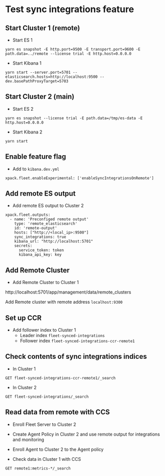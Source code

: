# Test sync integrations feature 

## Start Cluster 1 (remote)

- Start ES 1

```
yarn es snapshot -E http.port=9500 -E transport.port=9600 -E path.data=../remote --license trial -E http.host=0.0.0.0
```

- Start Kibana 1

```
yarn start --server.port=5701 --elasticsearch.hosts=http://localhost:9500 --dev.basePathProxyTarget=5703
```

## Start Cluster 2 (main)

- Start ES 2

```
yarn es snapshot --license trial -E path.data=/tmp/es-data -E http.host=0.0.0.0
```

- Start Kibana 2

```
yarn start
```

## Enable feature flag

- Add to `kibana.dev.yml`

```
xpack.fleet.enableExperimental: ['enableSyncIntegrationsOnRemote']
```

## Add remote ES output
- Add remote ES output to Cluster 2

```
xpack.fleet.outputs:
  - name: 'Preconfiged remote output'
    type: 'remote_elasticsearch'
    id: 'remote-output'
    hosts: ["http://<local_ip>:9500"]
    sync_integrations: true
    kibana_url: "http://localhost:5701"
    secrets:
      service_token: token
      kibana_api_key: key
```

## Add Remote Cluster

- Add Remote Cluster to Cluster 1

http://localhost:5701/app/management/data/remote_clusters 

Add Remote cluster with remote address `localhost:9300`

## Set up CCR

- Add follower index to Cluster 1
  - Leader index `fleet-synced-integrations`
  - Follower index `fleet-synced-integrations-ccr-remote1`


## Check contents of sync integrations indices

- In Cluster 1
```
GET fleet-synced-integrations-ccr-remote1/_search
```

- In Cluster 2
```
GET fleet-synced-integrations/_search
```

## Read data from remote with CCS

- Enroll Fleet Server to Cluster 2

- Create Agent Policy in Cluster 2 and use remote output for integrations and monitoring

- Enroll Agent to Cluster 2 to the Agent policy

- Check data in Cluster 1 with CCS

```
GET remote1:metrics-*/_search
```